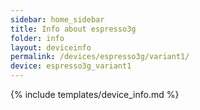 ```yaml
---
sidebar: home_sidebar
title: Info about espresso3g
folder: info
layout: deviceinfo
permalink: /devices/espresso3g/variant1/
device: espresso3g_variant1
---
```

{% include templates/device_info.md %}
